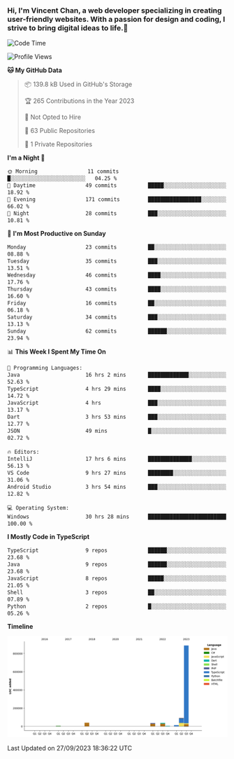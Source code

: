 ### Hi, I'm Vincent Chan, a web developer specializing in creating user-friendly websites. With a passion for design and coding, I strive to bring digital ideas to life.👋

<!--
**hkvincent/hkvincent** is a ✨ _special_ ✨ repository because its `README.md` (this file) appears on your GitHub profile.

Here are some ideas to get you started:

- 🔭 I’m currently working on ...
- 🌱 I’m currently learning ...
- 👯 I’m looking to collaborate on ...
- 🤔 I’m looking for help with ...
- 💬 Ask me about ...
- 📫 How to reach me: ...
- 😄 Pronouns: ...
- ⚡ Fun fact: ...
-->
<!--START_SECTION:waka-->
![Code Time](http://img.shields.io/badge/Code%20Time-434%20hrs%2058%20mins-blue)

![Profile Views](http://img.shields.io/badge/Profile%20Views-0-blue)

**🐱 My GitHub Data** 

> 📦 139.8 kB Used in GitHub's Storage 
 > 
> 🏆 265 Contributions in the Year 2023
 > 
> 🚫 Not Opted to Hire
 > 
> 📜 63 Public Repositories 
 > 
> 🔑 1 Private Repositories 
 > 
**I'm a Night 🦉** 

```text
🌞 Morning                11 commits          █░░░░░░░░░░░░░░░░░░░░░░░░   04.25 % 
🌆 Daytime                49 commits          █████░░░░░░░░░░░░░░░░░░░░   18.92 % 
🌃 Evening                171 commits         █████████████████░░░░░░░░   66.02 % 
🌙 Night                  28 commits          ███░░░░░░░░░░░░░░░░░░░░░░   10.81 % 
```
📅 **I'm Most Productive on Sunday** 

```text
Monday                   23 commits          ██░░░░░░░░░░░░░░░░░░░░░░░   08.88 % 
Tuesday                  35 commits          ███░░░░░░░░░░░░░░░░░░░░░░   13.51 % 
Wednesday                46 commits          ████░░░░░░░░░░░░░░░░░░░░░   17.76 % 
Thursday                 43 commits          ████░░░░░░░░░░░░░░░░░░░░░   16.60 % 
Friday                   16 commits          ██░░░░░░░░░░░░░░░░░░░░░░░   06.18 % 
Saturday                 34 commits          ███░░░░░░░░░░░░░░░░░░░░░░   13.13 % 
Sunday                   62 commits          ██████░░░░░░░░░░░░░░░░░░░   23.94 % 
```


📊 **This Week I Spent My Time On** 

```text
💬 Programming Languages: 
Java                     16 hrs 2 mins       █████████████░░░░░░░░░░░░   52.63 % 
TypeScript               4 hrs 29 mins       ████░░░░░░░░░░░░░░░░░░░░░   14.72 % 
JavaScript               4 hrs               ███░░░░░░░░░░░░░░░░░░░░░░   13.17 % 
Dart                     3 hrs 53 mins       ███░░░░░░░░░░░░░░░░░░░░░░   12.77 % 
JSON                     49 mins             █░░░░░░░░░░░░░░░░░░░░░░░░   02.72 % 

🔥 Editors: 
IntelliJ                 17 hrs 6 mins       ██████████████░░░░░░░░░░░   56.13 % 
VS Code                  9 hrs 27 mins       ████████░░░░░░░░░░░░░░░░░   31.06 % 
Android Studio           3 hrs 54 mins       ███░░░░░░░░░░░░░░░░░░░░░░   12.82 % 

💻 Operating System: 
Windows                  30 hrs 28 mins      █████████████████████████   100.00 % 
```

**I Mostly Code in TypeScript** 

```text
TypeScript               9 repos             ██████░░░░░░░░░░░░░░░░░░░   23.68 % 
Java                     9 repos             ██████░░░░░░░░░░░░░░░░░░░   23.68 % 
JavaScript               8 repos             █████░░░░░░░░░░░░░░░░░░░░   21.05 % 
Shell                    3 repos             ██░░░░░░░░░░░░░░░░░░░░░░░   07.89 % 
Python                   2 repos             █░░░░░░░░░░░░░░░░░░░░░░░░   05.26 % 
```



**Timeline**

![Lines of Code chart](https://raw.githubusercontent.com/hkvincent/hkvincent/main/assets/bar_graph.png)


 Last Updated on 27/09/2023 18:36:22 UTC
<!--END_SECTION:waka-->
